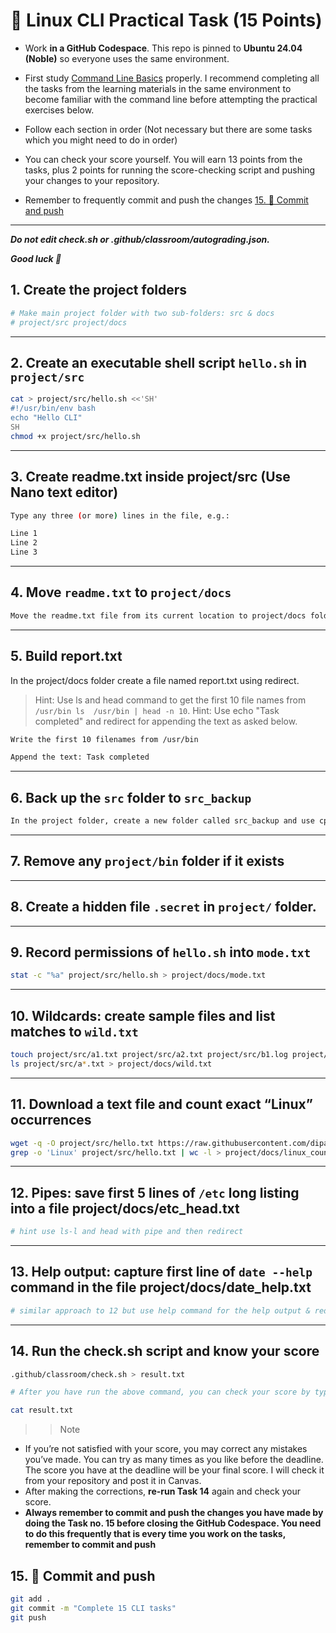 # 🐧 Linux CLI Practical Task (15 Points)

- Work **in a GitHub Codespace**. This repo is pinned to **Ubuntu 24.04 (Noble)** so everyone uses the same environment.

- First study [Command Line Basics](01-command-line-basics.md) properly. I recommend completing all the tasks from the learning materials in the same environment to become familiar with the command line before attempting the practical exercises below.

- Follow each section in order (Not necessary but there are some tasks which you might need to do in order)

- You can check your score yourself. You will earn 13 points from the tasks, plus 2 points for running the score-checking script and pushing your changes to your repository.

- Remember to frequently commit and push the changes [15. 🚀 Commit and push](#15--commit-and-push)

---

***Do not edit check.sh or .github/classroom/autograding.json.***

***Good luck 🚀***
## 1. Create the project folders

```bash
# Make main project folder with two sub-folders: src & docs
# project/src project/docs
```

---

## 2. Create an executable shell script `hello.sh` in `project/src`
```bash
cat > project/src/hello.sh <<'SH'
#!/usr/bin/env bash
echo "Hello CLI"
SH
chmod +x project/src/hello.sh
```

---

##  3. Create readme.txt inside project/src (Use Nano text editor)

```bash
Type any three (or more) lines in the file, e.g.:

Line 1
Line 2
Line 3
```
---

## 4. Move `readme.txt` to `project/docs`

```bash
Move the readme.txt file from its current location to project/docs folder
```
---

## 5. Build report.txt

In the project/docs folder create a file named report.txt using redirect. 

> Hint: Use ls and head command to get the first 10 file names from ```/usr/bin ls  /usr/bin | head -n 10```.
> Hint: Use echo "Task completed" and redirect for appending the text as asked below. 

```bash
Write the first 10 filenames from /usr/bin

Append the text: Task completed

```

---

## 6. Back up the `src` folder to `src_backup`
```bash
In the project folder, create a new folder called src_backup and use cp command to create the copy of the src folder
```

---

## 7. Remove any `project/bin` folder if it exists


---

## 8. Create a hidden file `.secret` in `project/` folder.


---

## 9. Record permissions of `hello.sh` into `mode.txt`
```bash
stat -c "%a" project/src/hello.sh > project/docs/mode.txt
```

---

## 10. Wildcards: create sample files and list matches to `wild.txt`
```bash
touch project/src/a1.txt project/src/a2.txt project/src/b1.log project/src/ab.txt
ls project/src/a*.txt > project/docs/wild.txt
```

---

## 11. Download a text file and count exact “Linux” occurrences
```bash
wget -q -O project/src/hello.txt https://raw.githubusercontent.com/dipaish/cimages/main/hello.txt
grep -o 'Linux' project/src/hello.txt | wc -l > project/docs/linux_count.txt
```

---

## 12. Pipes: save first 5 lines of `/etc` long listing into a file project/docs/etc_head.txt
```bash
# hint use ls-l and head with pipe and then redirect
```

---

## 13.  Help output: capture first line of `date --help` command in the file project/docs/date_help.txt
```bash
# similar approach to 12 but use help command for the help output & redirect the output to project/docs/date_help.txt
```

---

## 14. Run the check.sh script and know your score
```bash
.github/classroom/check.sh > result.txt

# After you have run the above command, you can check your score by typing 

cat result.txt 

```

>> Note 

- If you’re not satisfied with your score, you may correct any mistakes you’ve made. You can try as many times as you like before the deadline. The score you have at the deadline will be your final score. I will check it from your repository and post it in Canvas. 
- After making the corrections, **re-run Task 14** again and check your score. 
- **Always remember to commit and push the changes you have made by doing the Task no. 15 before closing the GitHub Codespace. You need to do this frequently that is every time you work on the tasks, remember to commit and push**


## 15. 🚀 Commit and push
```bash
git add .
git commit -m "Complete 15 CLI tasks"
git push
```
